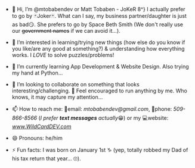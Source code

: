 - 👋 Hi, I’m @mtobabendev or Matt Tobaben - JoKeR 8^} I actually prefer to go by 🃏Joker🃏. What can I say, my business partner/daughter is just as bad😏. She prefers to go by Space Beth Smith (We don't really use our ~~government names~~ if we can avoid it...).

- 👀 I’m interested in learning/trying new things (how else do you know if you like/are any good at something?) & understanding how everything works. I *_LOVE_* to solve puzzles/problems!

- 🌱 I’m currently learning App Development & Website Design. Also trying my hand at Python...

- 💞️ I’m looking to collaborate on something that looks interesting/challenging. 🤔 Feel encouraged to run anything by me. Who knows, it may capture my attention...

- 📫 How to reach me: 📧email: *_mtobabendev@gmail.com_*, 📱phone: *_509-866-8566_* (*I prefer __text messages__ actually*😁) or my 💻website: *_www.WildCardDEV.com_*

- 😄 Pronouns: he/him

- ⚡ Fun facts: I was born on January 1st ♑ (yep, totally robbed my Dad of his tax return that year... 🙄). 

<!---
mtobabendev/mtobabendev is a ✨ special ✨ repository because its `README.md` (this file) appears on your GitHub profile.
You can click the Preview link to take a look at your changes.
--->

